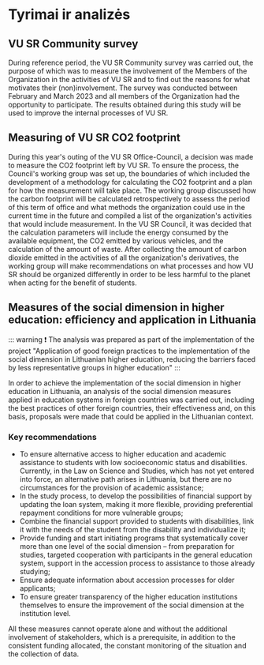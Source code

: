# Tyrimai ir analizės

<!-- ## VU SA Pirmo kurso studentų (-čių) integracijos į Universitetą tyrimas (pirma dalis)

... -->

## VU SR Community survey

During reference period, the VU SR Community survey was carried out, the purpose of which was to measure the involvement of the Members of the Organization in the activities of VU SR and to find out the reasons for what motivates their (non)involvement. The survey was conducted between February and March 2023 and all members of the Organization had the opportunity to participate. The results obtained during this study will be used to improve the internal processes of VU SR.

## Measuring of VU SR CO2 footprint

During this year's outing of the VU SR Office-Council, a decision was made to measure the CO2 footprint left by VU SR. To ensure the process, the Council's working group was set up, the boundaries of which included the development of a methodology for calculating the CO2 footprint and a plan for how the measurement will take place. The working group discussed how the carbon footprint will be calculated retrospectively to assess the period of this term of office and what methods the organization could use in the current time in the future and compiled a list of the organization's activities that would include measurement. In the VU SR Council, it was decided that the calculation parameters will include the energy consumed by the available equipment, the CO2 emitted by various vehicles, and the calculation of the amount of waste. After collecting the amount of carbon dioxide emitted in the activities of all the organization's derivatives, the working group will make recommendations on what processes and how VU SR should be organized differently in order to be less harmful to the planet when acting for the benefit of students.

## Measures of the social dimension in higher education: efficiency and application in Lithuania

::: warning ❗️
The analysis was prepared as part of the implementation of the project "Application of good foreign practices to the implementation of the social dimension in Lithuanian higher education, reducing the barriers faced by less representative groups in higher education"
:::

In order to achieve the implementation of the social dimension in higher education in Lithuania, an analysis of the social dimension measures applied in education systems in foreign countries was carried out, including the best practices of other foreign countries, their effectiveness and, on this basis, proposals were made that could be applied in the Lithuanian context.

### Key recommendations

- To ensure alternative access to higher education and academic assistance to students with low socioeconomic status and disabilities. Currently, in the Law on Science and Studies, which has not yet entered into force, an alternative path arises in Lithuania, but there are no circumstances for the provision of academic assistance;  
- In the study process, to develop the possibilities of financial support by updating the loan system, making it more flexible, providing preferential repayment conditions for more vulnerable groups;  
- Combine the financial support provided to students with disabilities, link it with the needs of the student from the disability and individualize it;  
- Provide funding and start initiating programs that systematically cover more than one level of the social dimension – from preparation for studies, targeted cooperation with participants in the general education system, support in the accession process to assistance to those already studying;  
- Ensure adequate information about accession processes for older applicants;  
- To ensure greater transparency of the higher education institutions themselves to ensure the improvement of the social dimension at the institution level.

All these measures cannot operate alone and without the additional
involvement of stakeholders, which is a prerequisite, in addition
to the consistent funding allocated, the constant monitoring of the
situation and the collection of data.
